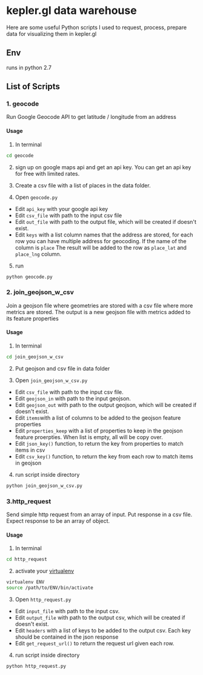 # kepler.gl data warehouse

Here are some useful Python scripts I used to request, process, prepare data for visualizing them in kepler.gl

## Env
runs in python 2.7

## List of Scripts
### 1. geocode

Run Google Geocode API to get latitude / longitude from an address

#### Usage
1. In terminal
```sh
cd geocode
```

2. sign up on google maps api and get an api key. You can get an api key for free with limited rates.

3. Create a csv file with a list of places in the data folder.

4. Open `geocode.py`
- Edit `api_key` with your google api key
- Edit `csv_file` with path to the input csv file
- Edit `out_file` with path to the output file, which will be created if doesn't exist.
- Edit `keys` with a list column names that the address are stored, for each row you can have multiple address for geocoding. If the name of the column is `place` The result will be added to the row as `place_lat` and `place_lng` column.

5. run
```sh
python geocode.py
```

### 2. join_geojson_w_csv
Join a geojson file where geometries are stored with a csv file where more metrics are stored. The output is a new geojson file with metrics added to its feature properties

#### Usage
1. In terminal
```sh
cd join_geojson_w_csv
```

2. Put geojson and csv file in data folder

3. Open `join_geojson_w_csv.py`
- Edit `csv_file` with path to the input csv file.
- Edit `geojson_in` with path to the input geojson.
- Edit `geojson_out` with path to the output geojson, which will be created if doesn't exist.
- Edit `items`with a list of columns to be added to the geojson feature properties
- Edit `properties_keep` with a list of properties to keep in the geojson feature proerpties. When list is empty, all will be copy over.
- Edit `json_key()` function, to return the key from properties to match items in csv
- Edit `csv_key()` function, to return the key from each row to match items in geojson

4. run script inside directory
```sh
python join_geojson_w_csv.py
```

### 3.http_request
Send simple http request from an array of input. Put response in a csv file. Expect response to be an array of object.

#### Usage
1. In terminal
```sh
cd http_request
```

2. activate your [virtualenv](https://virtualenv.pypa.io/en/latest/)
```sh
virtualenv ENV
source /path/to/ENV/bin/activate
```

3. Open `http_request.py`
- Edit `input_file` with path to the input csv.
- Edit `output_file` with path to the output csv, which will be created if doesn't exist.
- Edit `headers` with a list of keys to be added to the output csv. Each key should be contained in the json response
- Edit `get_request_url()` to return the request url given each row.

4. run script inside directory
```sh
python http_request.py
```
